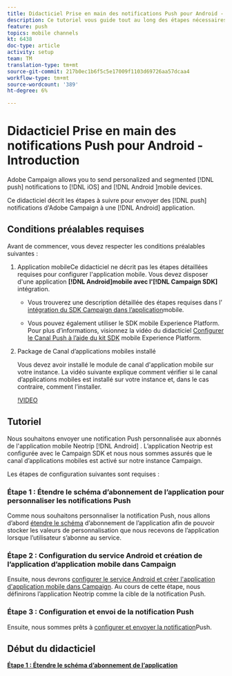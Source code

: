 ```yaml
---
title: Didacticiel Prise en main des notifications Push pour Android - Introduction
description: Ce tutoriel vous guide tout au long des étapes nécessaires à l’envoi de notifications push depuis Adobe Campaign et à la réception de ces notifications dans votre application Android.
feature: push
topics: mobile channels
kt: 6438
doc-type: article
activity: setup
team: TM
translation-type: tm+mt
source-git-commit: 217b0ec1b6f5c5e17009f1103d69726aa57dcaa4
workflow-type: tm+mt
source-wordcount: '389'
ht-degree: 6%

---
```



# Didacticiel Prise en main des notifications Push pour Android - Introduction

Adobe Campaign allows you to send personalized and segmented [!DNL push] notifications to [!DNL iOS] and [!DNL Android ]mobile devices.

Ce didacticiel décrit les étapes à suivre pour envoyer des [!DNL push] notifications d&#39;Adobe Campaign à une [!DNL Android] application.

## Conditions préalables requises

Avant de commencer, vous devez respecter les conditions préalables suivantes :

1) Application mobileCe didacticiel ne décrit pas les étapes détaillées requises pour configurer l&#39;application mobile. Vous devez disposer d&#39;une application **[!DNL Android]mobile avec l&#39;[!DNL Campaign SDK]** intégration.

   * Vous trouverez une description détaillée des étapes requises dans l’ [intégration du SDK Campaign dans l’application](https://experienceleague.adobe.com/docs/campaign-classic/using/sending-messages/sending-push-notifications/integrating-campaign-sdk-into-the-mobile-application.html)mobile.

   * Vous pouvez également utiliser le SDK mobile Experience Platform. Pour plus d’informations, visionnez la vidéo du didacticiel [Configurer le Canal Push à l’aide du kit SDK](https://experienceleague.adobe.com/docs/campaign-classic-learn/tutorials/sending-messages/push-channel/configure-push-using-aep-mobile-sdk.html) mobile Experience Platform.

2) Package de Canal d’applications mobiles installé

   Vous devez avoir installé le module de canal d&#39;application mobile sur votre instance. La vidéo suivante explique comment vérifier si le canal d’applications mobiles est installé sur votre instance et, dans le cas contraire, comment l’installer.

   [!VIDEO](https://video.tv.adobe.com/v/326544?quality=12)

## Tutoriel

Nous souhaitons envoyer une notification Push personnalisée aux abonnés de l&#39;application mobile Neotrip [!DNL Android] . L’application Neotrip est configurée avec le Campaign SDK et nous nous sommes assurés que le canal d’applications mobiles est activé sur notre instance Campaign.

Les étapes de configuration suivantes sont requises :

### Étape 1 : Étendre le schéma d’abonnement de l’application pour personnaliser les notifications Push

Comme nous souhaitons personnaliser la notification Push, nous allons d’abord [étendre le schéma](/help/tutorial-getting-started-with-push-notifications-for-android/extending-the-app-subscription-schema.md) d’abonnement de l’application afin de pouvoir stocker les valeurs de personnalisation que nous recevons de l’application lorsque l’utilisateur s’abonne au service.

### Étape 2 : Configuration du service Android et création de l’application d’application mobile dans Campaign

Ensuite, nous devrons [configurer le service Android et créer l&#39;application d&#39;application mobile dans Campaign](/help/tutorial-getting-started-with-push-notifications-for-android/configuring-an-android-service-in-campaign.md). Au cours de cette étape, nous définirons l’application Neotrip comme la cible de la notification Push.

### Étape 3 : Configuration et envoi de la notification Push

Ensuite, nous sommes prêts à [configurer et envoyer la notification](/help/tutorial-getting-started-with-push-notifications-for-android/configuring-and-sending-push-notifications.md)Push.

## Début du didacticiel

**[Étape 1 : Étendre le schéma d’abonnement de l’application](/help/tutorial-getting-started-with-push-notifications-for-android/extending-the-app-subscription-schema.md)**
